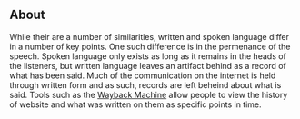 ## About

While their are a number of similarities, written and spoken language differ in a number of key points. One such difference is in the permenance of the speech. Spoken language only exists as long as it remains in the heads of the listeners, but written language leaves an artifact behind as a record of what has been said. Much of the communication on the internet is held through written form and as such, records are left beheind about what is said. Tools such as the [Wayback Machine](http://archive.org/web/) allow people to view the history of website and what was written on them as specific points in time.
